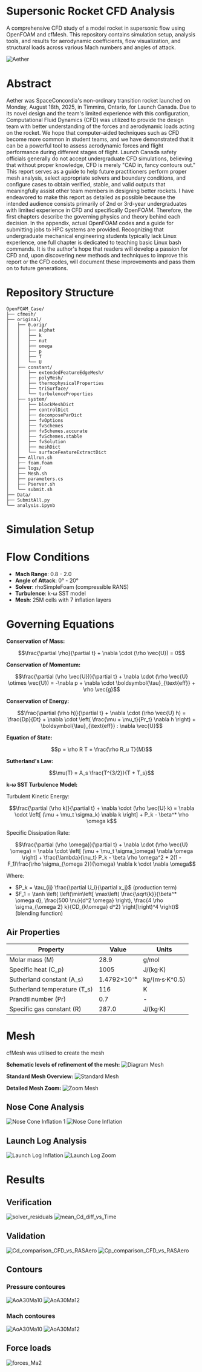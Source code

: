 # Supersonic Rocket CFD Analysis

A comprehensive CFD study of a model rocket in supersonic flow using OpenFOAM and cfMesh. This repository contains simulation setup, analysis tools, and results for aerodynamic coefficients, flow visualization, and structural loads across various Mach numbers and angles of attack.

![Aether](readme_imgs/Aether.jpg)

# Abstract 
Aether was SpaceConcordia's non-ordinary transition rocket launched on Monday, August 18th, 2025, in Timmins, Ontario, for Launch Canada. Due to its novel design and the team's limited experience with this configuration, Computational Fluid Dynamics (CFD) was utilized to provide the design team with better understanding of the forces and aerodynamic loads acting on the rocket. We hope that computer-aided techniques such as CFD become more common in student teams, and we have demonstrated that it can be a powerful tool to assess aerodynamic forces and flight performance during different stages of flight. Launch Canada safety officials generally do not accept undergraduate CFD simulations, believing that without proper knowledge, CFD is merely "CAD in, fancy contours out." This report serves as a guide to help future practitioners perform proper mesh analysis, select appropriate solvers and boundary conditions, and configure cases to obtain verified, stable, and valid outputs that meaningfully assist other team members in designing better rockets.
I have endeavored to make this report as detailed as possible because the intended audience consists primarily of 2nd or 3rd-year undergraduates with limited experience in CFD and specifically OpenFOAM. Therefore, the first chapters describe the governing physics and theory behind each decision. In the appendix, actual OpenFOAM codes and a guide for submitting jobs to HPC systems are provided. Recognizing that undergraduate mechanical engineering students typically lack Linux experience, one full chapter is dedicated to teaching basic Linux bash commands.
It is the author's hope that readers will develop a passion for CFD and, upon discovering new methods and techniques to improve this report or the CFD codes, will document these improvements and pass them on to future generations.


# Repository Structure
```
OpenFOAM_Case/
├── cfmesh/
├── original/
│   ├── 0.orig/
│   │   ├── alphat
│   │   ├── k
│   │   ├── nut
│   │   ├── omega
│   │   ├── p
│   │   ├── T
│   │   └── U
│   ├── constant/
│   │   ├── extendedFeatureEdgeMesh/
│   │   ├── polyMesh/
│   │   ├── thermophysicalProperties
│   │   ├── triSurface/
│   │   └── turbulenceProperties
│   ├── system/
│   │   ├── blockMeshDict
│   │   ├── controlDict
│   │   ├── decomposeParDict
│   │   ├── fvOptions
│   │   ├── fvSchemes
│   │   ├── fvSchemes.accurate
│   │   ├── fvSchemes.stable
│   │   ├── fvSolution
│   │   ├── meshDict
│   │   └── surfaceFeatureExtractDict
│   ├── Allrun.sh
│   ├── foam.foam
│   ├── logs/
│   ├── Mesh.sh
│   ├── parameters.cs
│   ├── Pserver.sh
│   └── submit.sh
├── Data/
├── SubmitAll.py
└── analysis.ipynb
```

# Simulation Setup

# Flow Conditions
- **Mach Range**: 0.8 - 2.0
- **Angle of Attack**: 0° - 20°
- **Solver**: rhoSimpleFoam (compressible RANS)
- **Turbulence**: k-ω SST model
- **Mesh**: 25M cells with 7 inflation layers

# Governing Equations

**Conservation of Mass:**


$$\frac{\partial \rho}{\partial t} + \nabla \cdot (\rho \vec{U}) = 0$$

**Conservation of Momentum:**


$$\frac{\partial (\rho \vec{U})}{\partial t} + \nabla \cdot (\rho \vec{U} \otimes \vec{U}) = -\nabla p + \nabla \cdot \boldsymbol{\tau}_{\text{eff}} + \rho \vec{g}$$

**Conservation of Energy:**


$$\frac{\partial (\rho h)}{\partial t} + \nabla \cdot (\rho \vec{U} h) = \frac{Dp}{Dt} + \nabla \cdot \left( \frac{\mu + \mu_t}{Pr_t} \nabla h \right) + \boldsymbol{\tau}_{\text{eff}} : \nabla \vec{U}$$

**Equation of State:**


$$p = \rho R T = \frac{\rho R_u T}{M}$$

**Sutherland's Law:**


$$\mu(T) = A_s \frac{T^{3/2}}{T + T_s}$$

**k-ω SST Turbulence Model:**

Turbulent Kinetic Energy:


$$\frac{\partial (\rho k)}{\partial t} + \nabla \cdot (\rho \vec{U} k) = \nabla \cdot \left[ (\mu + \mu_t \sigma_k) \nabla k \right] + P_k - \beta^* \rho \omega k$$

Specific Dissipation Rate:


$$\frac{\partial (\rho \omega)}{\partial t} + \nabla \cdot (\rho \vec{U} \omega) = \nabla \cdot \left[ (\mu + \mu_t \sigma_\omega) \nabla \omega \right] + \frac{\lambda}{\nu_t} P_k - \beta \rho \omega^2 + 2(1 - F_1)\frac{\rho \sigma_{\omega 2}}{\omega} \nabla k \cdot \nabla \omega$$

Where:
- $P_k = \tau_{ij} \frac{\partial U_i}{\partial x_j}$ (production term)
- $F_1 = \tanh \left( \left(\min\left[ \max\left( \frac{\sqrt{k}}{\beta^* \omega d}, \frac{500 \nu}{d^2 \omega} \right), \frac{4 \rho \sigma_{\omega 2} k}{CD_{k\omega} d^2} \right]\right)^4 \right)$ (blending function)

## Air Properties

| Property | Value | Units |
|----------|-------|-------|
| Molar mass (M) | 28.9 | g/mol |
| Specific heat (C_p) | 1005 | J/(kg·K) |
| Sutherland constant (A_s) | 1.4792×10⁻⁶ | kg/(m·s·K^0.5) |
| Sutherland temperature (T_s) | 116 | K |
| Prandtl number (Pr) | 0.7 | - |
| Specific gas constant (R) | 287.0 | J/(kg·K) |

# Mesh
cfMesh was utilised to create the mesh

**Schematic levels of refinement of the mesh:**
![Diagram Mesh](readme_imgs/meshDiag.png)

**Standard Mesh Overview:**
![Standard Mesh](readme_imgs/meshStandard.png)

**Detailed Mesh Zoom:**
![Zoom Mesh](readme_imgs/zoomMesh.png)

## Nose Cone Analysis
![Nose Cone Inflation 1](readme_imgs/NoseConeInflation1.png)
![Nose Cone Inflation](readme_imgs/NoseConeInflation.png)

## Launch Log Analysis
![Launch Log Inflation](readme_imgs/LaunchLogInflation.png)
![Launch Log Zoom](readme_imgs/launchLogZoom.png)

# Results

## Verification
![solver_residuals](readme_imgs/solver_residuals.png)
![mean_Cd_diff_vs_Time](readme_imgs/mean_Cd_diff_vs_Time.png)


## Validation
![Cd_comparison_CFD_vs_RASAero](readme_imgs/Cd_comparison_CFD_vs_RASAero.png)
![Cp_comparison_CFD_vs_RASAero](readme_imgs/Cp_comparison_CFD_vs_RASAero.png)

## Contours

### Pressure contoures
![AoA30Ma10](readme_imgs/AoA30Ma10.png)
![AoA30Ma12](readme_imgs/AoA30Ma12.png)

### Mach contoures
![AoA30Ma10](readme_imgs/AoA30Ma10Ma.png)
![AoA30Ma12](readme_imgs/AoA30Ma12Ma.png)

## Force loads

![forces_Ma2](readme_imgs/forces_Ma2.0.png)


